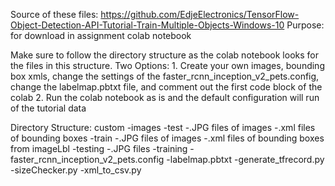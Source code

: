 Source of these files: https://github.com/EdjeElectronics/TensorFlow-Object-Detection-API-Tutorial-Train-Multiple-Objects-Windows-10
Purpose: for download in assignment colab notebook

Make sure to follow the directory structure as the colab notebook looks for the files in this structure. 
Two Options:
    1. Create your own images, bounding box xmls, change the settings of the faster_rcnn_inception_v2_pets.config, change the labelmap.pbtxt file, and comment out the first code block of the colab
    2. Run the colab notebook as is and the default configuration will run of the tutorial data

Directory Structure:
custom
    -images
        -test
            -.JPG files of images
            -.xml files of bounding boxes
        -train
            -.JPG files of images
            -.xml files of bounding boxes from imageLbl
    -testing
        -.JPG files
    -training
        -faster_rcnn_inception_v2_pets.config
        -labelmap.pbtxt
    -generate_tfrecord.py
    -sizeChecker.py
    -xml_to_csv.py